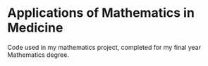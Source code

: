 # Applications of Mathematics in Medicine
Code used in my mathematics project, completed for my final year Mathematics degree.

